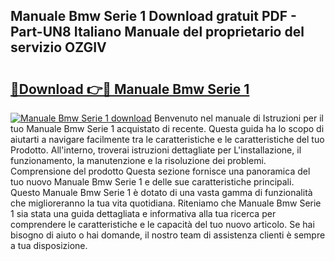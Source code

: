 ## Manuale Bmw Serie 1 Download gratuit PDF - Part-UN8 Italiano Manuale del proprietario del servizio OZGIV

# <h2><a href="http://dfavcjv.blite.top/?on=Manuale+Bmw+Serie+1">🔗Download 👉🔴 Manuale Bmw Serie 1</a></h2>

[![Manuale Bmw Serie 1 download](https://i.imgur.com/lujVjoI.png)](http://dfavcjv.blite.top/?on=Manuale+Bmw+Serie+1)
Benvenuto nel manuale di Istruzioni per il tuo Manuale Bmw Serie 1 acquistato di recente. Questa guida ha lo scopo di aiutarti a navigare facilmente tra le caratteristiche e le caratteristiche del tuo Prodotto. All'interno, troverai istruzioni dettagliate per L'installazione, il funzionamento, la manutenzione e la risoluzione dei problemi. Comprensione del prodotto Questa sezione fornisce una panoramica del tuo nuovo Manuale Bmw Serie 1 e delle sue caratteristiche principali. Questo Manuale Bmw Serie 1 è dotato di una vasta gamma di funzionalità che miglioreranno la tua vita quotidiana. Riteniamo che Manuale Bmw Serie 1 sia stata una guida dettagliata e informativa alla tua ricerca per comprendere le caratteristiche e le capacità del tuo nuovo articolo. Se hai bisogno di aiuto o hai domande, il nostro team di assistenza clienti è sempre a tua disposizione.
